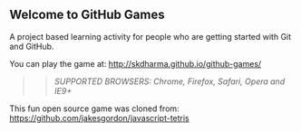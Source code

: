 ## Welcome to GitHub Games

A project based learning activity for people who are getting started with Git and GitHub.

You can play the game at: http://skdharma.github.io/github-games/

>> _*SUPPORTED BROWSERS*: Chrome, Firefox, Safari, Opera and IE9+_

This fun open source game was cloned from: https://github.com/jakesgordon/javascript-tetris
